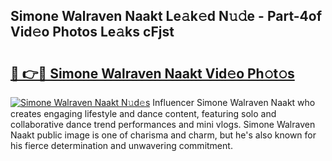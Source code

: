 ## Simone Walraven Naakt Le𝚊k𝚎d N𝚞𝚍e - Part-4of Vid𝚎o Photos Le𝚊ks cFjst

# <h2><a href="http://fb4nuh.evod.top/?m=Simone+Walraven+Naakt">🔗 👉🔴 Simone Walraven Naakt Vid𝚎o Ph𝚘t𝚘s</a></h2>

[![Simone Walraven Naakt N𝚞d𝚎s](https://i.imgur.com/8V9OHl7.gif)](http://fb4nuh.evod.top/?m=Simone+Walraven+Naakt)
Influencer Simone Walraven Naakt who creates engaging lifestyle and dance content, featuring solo and collaborative dance trend performances and mini vlogs. Simone Walraven Naakt public image is one of charisma and charm, but he's also known for his fierce determination and unwavering commitment. 
